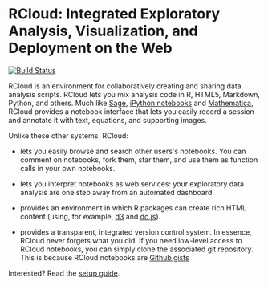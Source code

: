 # RCloud: Integrated Exploratory Analysis, Visualization, and Deployment on the Web

[![Build Status](https://travis-ci.org/att/rcloud.svg?branch=develop)](https://travis-ci.org/att/rcloud)

RCloud is an environment for collaboratively creating and sharing data
analysis scripts. RCloud lets you mix analysis code in R, HTML5, Markdown, Python, and others.
Much like [Sage](http://www.sagemath.org/),
[iPython notebooks](http://ipython.org/ipython-doc/stable/interactive/notebook.html)
and [Mathematica](http://www.wolfram.com/mathematica/), RCloud
provides a notebook interface that lets you easily record a session
and annotate it with text, equations, and supporting images.

Unlike these other systems, RCloud:

* lets you easily browse and search other users's notebooks. You can
  comment on notebooks, fork them, star them, and use them as function
  calls in your own notebooks.
  
* lets you interpret notebooks as web services: your exploratory data
  analysis are one step away from an automated dashboard.

* provides an environment in which R packages can create rich HTML
  content (using, for example, [d3](http://d3js.org) and
  [dc.js](http://dc-js.github.io/dc.js/)).

* provides a transparent, integrated version control system. In
  essence, RCloud never forgets what you did. If you need low-level
  access to RCloud notebooks, you can simply clone the associated git
  repository. This is because RCloud notebooks are
  [Github gists](https://gist.github.com)

Interested? Read the [setup guide](doc/INSTALL.md).

